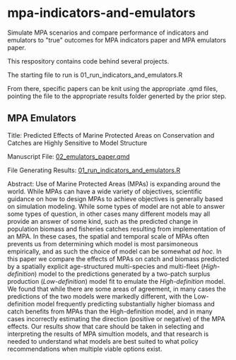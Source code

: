 # mpa-indicators-and-emulators
Simulate MPA scenarios and compare performance of indicators and emulators to "true" outcomes for MPA indicators paper and MPA emulators paper. 

This respository contains code behind several projects. 

The starting file to run is 01_run_indicators_and_emulators.R

From there, specific papers can be knit using the appropriate .qmd files, pointing the file to the appropriate results folder generted by the prior step. 

## MPA Emulators

Title: Predicted Effects of Marine Protected Areas on Conservation and Catches are Highly Sensitive to Model Structure

Manuscript File: [02_emulators_paper.qmd](https://github.com/DanOvando/mpa-indicators-and-emulators/blob/main/01_run_indicators_and_emulators.R)

File Generating Results: [01_run_indicators_and_emulators.R](https://github.com/DanOvando/mpa-indicators-and-emulators/blob/main/02_mpa_emulators_paper.qmd)

Abstract: Use of Marine Protected Areas (MPAs) is expanding around the world. While MPAs can have a wide variety of objectives, scientific guidance on how to design MPAs to achieve objectives is generally based on simulation modeling. While some types of model are not able to answer some types of question, in other cases many different models may all provide an answer of some kind, such as the predicted change in population biomass and fisheries catches resulting from implementation of an MPA. In these cases, the spatial and temporal scale of MPAs often prevents us from determining which model is most parsimoneous empirically, and as such the choice of model can be somewhat *ad hoc*. In this paper we compare the effects of MPAs on catch and biomass predicted by a spatially explicit age-structured multi-species and multi-fleet (*High-definition*) model to the predictions generated by a two-patch surplus production (*Low-definition*) model fit to emulate the *High-definition* model. We found that while there are some areas of agreement, in many cases the predictions of the two models were markedly different, with the Low-definition model frequently predicting substantially higher biomass and catch benefits from MPAs than the High-definition model, and in many cases incorrectly estimating the direction (positive or negative) of the MPA effects. Our results show that care should be taken in selecting and interpreting the results of MPA simultion models, and that research is needed to understand what models are best suited to what policy recommendations when multiple viable options exist. 

